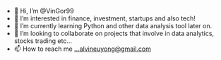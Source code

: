 - 👋 Hi, I’m @VinGor99
- 👀 I’m interested in finance, investment, startups and also tech!
- 🌱 I’m currently learning Python and other data analysis tool later on.
- 💞️ I’m looking to collaborate on projects that involve in data analytics, stocks trading etc...
- 📫 How to reach me ...alvineuyong@gmail.com

<!---
VinGor99/VinGor99 is a ✨ special ✨ repository because its `README.md` (this file) appears on your GitHub profile.
You can click the Preview link to take a look at your changes.
--->
